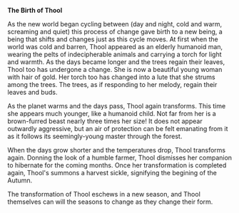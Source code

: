 **The Birth of Thool**

As the new world began cycling between (day and night, cold and warm, screaming and quiet)  this process of change gave birth to a new being, a being that shifts and changes just as this cycle moves. At first when the world was cold and barren, Thool appeared as an elderly humanoid man, wearing the pelts of indecipherable animals and carrying a torch for light and warmth. As the days became longer and the trees regain their leaves, Thool too has undergone a change. She is now a beautiful young woman with hair of gold. Her torch too has changed into a lute that she strums among the trees. The trees, as if responding to her melody, regain their leaves and buds. 

As the planet warms and the days pass, Thool again transforms. This time she appears much younger, like a humanoid child. Not far from her is a brown-furred beast nearly three times her size! It does not appear outwardly aggressive, but an air of protection can be felt emanating from it as it follows its seemingly-young master through the forest. 

When the days grow shorter and the temperatures drop, Thool transforms again. Donning the look of a humble farmer, Thool dismisses her companion to hibernate for the coming months. Once her transformation is completed again, Thool's summons a harvest sickle, signifying the begining of the Autumn. 

The transformation of Thool eschews in a new season, and Thool themselves can will the seasons to change as they change their form.